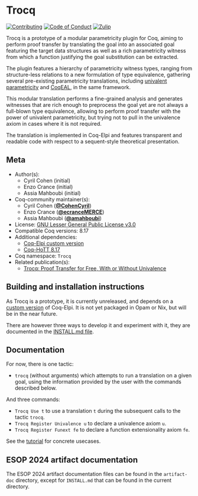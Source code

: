 <!---
This file was generated from `meta.yml`, please do not edit manually.
Follow the instructions on https://github.com/coq-community/templates to regenerate.
--->
# Trocq

[![Contributing][contributing-shield]][contributing-link]
[![Code of Conduct][conduct-shield]][conduct-link]
[![Zulip][zulip-shield]][zulip-link]


[contributing-shield]: https://img.shields.io/badge/contributions-welcome-%23f7931e.svg
[contributing-link]: https://github.com/coq-community/manifesto/blob/master/CONTRIBUTING.md

[conduct-shield]: https://img.shields.io/badge/%E2%9D%A4-code%20of%20conduct-%23f15a24.svg
[conduct-link]: https://github.com/coq-community/manifesto/blob/master/CODE_OF_CONDUCT.md

[zulip-shield]: https://img.shields.io/badge/chat-on%20zulip-%23c1272d.svg
[zulip-link]: https://coq.zulipchat.com/#narrow/stream/237663-coq-community-devs.20.26.20users



Trocq is a prototype of a modular parametricity plugin for Coq, aiming
to perform proof transfer by translating the goal into an associated
goal featuring the target data structures as well as a rich
parametricity witness from which a function justifying the goal
substitution can be extracted.

The plugin features a hierarchy of parametricity witness types,
ranging from structure-less relations to a new formulation of type
equivalence, gathering several pre-existing parametricity
translations, including
[univalent parametricity](https://doi.org/10.1145/3429979) and
[CoqEAL](https://github.com/coq-community/coqeal), in the same framework.

This modular translation performs a fine-grained analysis and
generates witnesses that are rich enough to preprocess the goal yet
are not always a full-blown type equivalence, allowing to perform
proof transfer with the power of univalent parametricity, but trying
not to pull in the univalence axiom in cases where it is not required.

The translation is implemented in Coq-Elpi and features transparent
and readable code with respect to a sequent-style theoretical presentation.

## Meta

- Author(s):
  - Cyril Cohen (initial)
  - Enzo Crance (initial)
  - Assia Mahboubi (initial)
- Coq-community maintainer(s):
  - Cyril Cohen ([**@CohenCyril**](https://github.com/CohenCyril))
  - Enzo Crance ([**@ecranceMERCE**](https://github.com/ecranceMERCE))
  - Assia Mahboubi ([**@amahboubi**](https://github.com/amahboubi))
- License: [GNU Lesser General Public License v3.0](LICENSE)
- Compatible Coq versions: 8.17
- Additional dependencies:
  - [Coq-Elpi custom version](https://github.com/ecranceMERCE/coq-elpi/tree/strat)
  - [Coq-HoTT 8.17](https://github.com/HoTT/Coq-HoTT)
- Coq namespace: `Trocq`
- Related publication(s):
  - [Trocq: Proof Transfer for Free, With or Without Univalence](https://hal.science/hal-04177913/document) 

## Building and installation instructions

As Trocq is a prototype, it is currently unreleased, and depends on a
[custom version](https://github.com/ecranceMERCE/coq-elpi/tree/strat)
of Coq-Elpi. It is not yet packaged in Opam or Nix, but will be in
the near future.

There are however three ways to develop it and experiment with it,
they are documented in the [INSTALL.md file](INSTALL.md).

## Documentation

For now, there is one tactic:
- `trocq` (without arguments) which attempts to run a translation on
a given goal, using the information provided by the user with the
commands described below.

And three commands:
- `Trocq Use t` to use a translation `t` during the subsequent calls to
the tactic `trocq`.
- `Trocq Register Univalence u` to declare a univalence axiom `u`.
- `Trocq Register Funext fe` to declare a function extensionality axiom `fe`.

See the [tutorial](artifact-doc/TUTORIAL.md) for concrete usecases.

## ESOP 2024 artifact documentation

The ESOP 2024 artifact documentation files can be found in the `artifact-doc` directory, except for `INSTALL.md` that can be found in the current directory.
